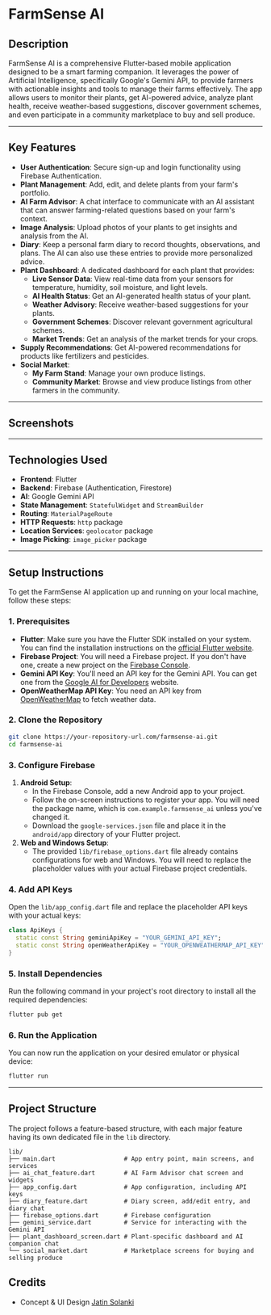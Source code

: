 # FarmSense AI

## Description

FarmSense AI is a comprehensive Flutter-based mobile application designed to be a smart farming companion. It leverages the power of Artificial Intelligence, specifically Google's Gemini API, to provide farmers with actionable insights and tools to manage their farms effectively. The app allows users to monitor their plants, get AI-powered advice, analyze plant health, receive weather-based suggestions, discover government schemes, and even participate in a community marketplace to buy and sell produce.

-----

## Key Features

  * **User Authentication**: Secure sign-up and login functionality using Firebase Authentication.
  * **Plant Management**: Add, edit, and delete plants from your farm's portfolio.
  * **AI Farm Advisor**: A chat interface to communicate with an AI assistant that can answer farming-related questions based on your farm's context.
  * **Image Analysis**: Upload photos of your plants to get insights and analysis from the AI.
  * **Diary**: Keep a personal farm diary to record thoughts, observations, and plans. The AI can also use these entries to provide more personalized advice.
  * **Plant Dashboard**: A dedicated dashboard for each plant that provides:
      * **Live Sensor Data**: View real-time data from your sensors for temperature, humidity, soil moisture, and light levels.
      * **AI Health Status**: Get an AI-generated health status of your plant.
      * **Weather Advisory**: Receive weather-based suggestions for your plants.
      * **Government Schemes**: Discover relevant government agricultural schemes.
      * **Market Trends**: Get an analysis of the market trends for your crops.
  * **Supply Recommendations**: Get AI-powered recommendations for products like fertilizers and pesticides.
  * **Social Market**:
      * **My Farm Stand**: Manage your own produce listings.
      * **Community Market**: Browse and view produce listings from other farmers in the community.

-----

## Screenshots

-----

## Technologies Used

  * **Frontend**: Flutter
  * **Backend**: Firebase (Authentication, Firestore)
  * **AI**: Google Gemini API
  * **State Management**: `StatefulWidget` and `StreamBuilder`
  * **Routing**: `MaterialPageRoute`
  * **HTTP Requests**: `http` package
  * **Location Services**: `geolocator` package
  * **Image Picking**: `image_picker` package

-----

## Setup Instructions

To get the FarmSense AI application up and running on your local machine, follow these steps:

### **1. Prerequisites**

  * **Flutter**: Make sure you have the Flutter SDK installed on your system. You can find the installation instructions on the [official Flutter website](https://flutter.dev/docs/get-started/install).
  * **Firebase Project**: You will need a Firebase project. If you don't have one, create a new project on the [Firebase Console](https://console.firebase.google.com/).
  * **Gemini API Key**: You'll need an API key for the Gemini API. You can get one from the [Google AI for Developers](https://ai.google.dev/) website.
  * **OpenWeatherMap API Key**: You need an API key from [OpenWeatherMap](https://openweathermap.org/api) to fetch weather data.

### **2. Clone the Repository**

```bash
git clone https://your-repository-url.com/farmsense-ai.git
cd farmsense-ai
```

### **3. Configure Firebase**

1.  **Android Setup**:
      * In the Firebase Console, add a new Android app to your project.
      * Follow the on-screen instructions to register your app. You will need the package name, which is `com.example.farmsense_ai` unless you've changed it.
      * Download the `google-services.json` file and place it in the `android/app` directory of your Flutter project.
2.  **Web and Windows Setup**:
      * The provided `lib/firebase_options.dart` file already contains configurations for web and Windows. You will need to replace the placeholder values with your actual Firebase project credentials.

### **4. Add API Keys**

Open the `lib/app_config.dart` file and replace the placeholder API keys with your actual keys:

```dart
class ApiKeys {
  static const String geminiApiKey = "YOUR_GEMINI_API_KEY";
  static const String openWeatherApiKey = "YOUR_OPENWEATHERMAP_API_KEY";
}
```

### **5. Install Dependencies**

Run the following command in your project's root directory to install all the required dependencies:

```bash
flutter pub get
```

### **6. Run the Application**

You can now run the application on your desired emulator or physical device:

```bash
flutter run
```

-----

## Project Structure

The project follows a feature-based structure, with each major feature having its own dedicated file in the `lib` directory.

```
lib/
├── main.dart                   # App entry point, main screens, and services
├── ai_chat_feature.dart        # AI Farm Advisor chat screen and widgets
├── app_config.dart             # App configuration, including API keys
├── diary_feature.dart          # Diary screen, add/edit entry, and diary chat
├── firebase_options.dart       # Firebase configuration
├── gemini_service.dart         # Service for interacting with the Gemini API
├── plant_dashboard_screen.dart # Plant-specific dashboard and AI companion chat
└── social_market.dart          # Marketplace screens for buying and selling produce
```
## Credits 
- Concept & UI Design [Jatin Solanki](https://github.com/Solanki-Jatin)
